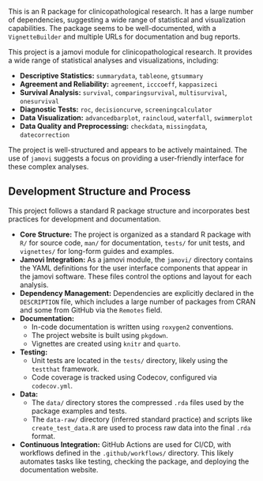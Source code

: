 This is an R package for clinicopathological research. It has a large number of dependencies, suggesting a wide range of statistical and visualization capabilities. The package seems to be well-documented, with a `VignetteBuilder` and multiple URLs for documentation and bug reports.

This project is a jamovi module for clinicopathological research. It provides a wide range of statistical analyses and visualizations, including:

*   **Descriptive Statistics:** `summarydata`, `tableone`, `gtsummary`
*   **Agreement and Reliability:** `agreement`, `icccoeff`, `kappasizeci`
*   **Survival Analysis:** `survival`, `comparingsurvival`, `multisurvival`, `onesurvival`
*   **Diagnostic Tests:** `roc`, `decisioncurve`, `screeningcalculator`
*   **Data Visualization:** `advancedbarplot`, `raincloud`, `waterfall`, `swimmerplot`
*   **Data Quality and Preprocessing:** `checkdata`, `missingdata`, `datecorrection`

The project is well-structured and appears to be actively maintained. The use of `jamovi` suggests a focus on providing a user-friendly interface for these complex analyses.

## Development Structure and Process

This project follows a standard R package structure and incorporates best practices for development and documentation.

*   **Core Structure:** The project is organized as a standard R package with `R/` for source code, `man/` for documentation, `tests/` for unit tests, and `vignettes/` for long-form guides and examples.
*   **Jamovi Integration:** As a jamovi module, the `jamovi/` directory contains the YAML definitions for the user interface components that appear in the jamovi software. These files control the options and layout for each analysis.
*   **Dependency Management:** Dependencies are explicitly declared in the `DESCRIPTION` file, which includes a large number of packages from CRAN and some from GitHub via the `Remotes` field.
*   **Documentation:**
    *   In-code documentation is written using `roxygen2` conventions.
    *   The project website is built using `pkgdown`.
    *   Vignettes are created using `knitr` and `quarto`.
*   **Testing:**
    *   Unit tests are located in the `tests/` directory, likely using the `testthat` framework.
    *   Code coverage is tracked using Codecov, configured via `codecov.yml`.
*   **Data:**
    *   The `data/` directory stores the compressed `.rda` files used by the package examples and tests.
    *   The `data-raw/` directory (inferred standard practice) and scripts like `create_test_data.R` are used to process raw data into the final `.rda` format.
*   **Continuous Integration:** GitHub Actions are used for CI/CD, with workflows defined in the `.github/workflows/` directory. This likely automates tasks like testing, checking the package, and deploying the documentation website.